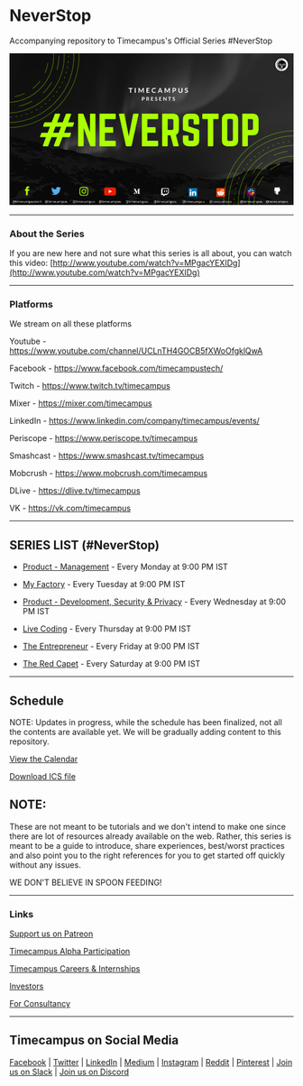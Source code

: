 # NeverStop

Accompanying repository to Timecampus's Official Series #NeverStop

[![IMAGE ALT TEXT](assets/neverstop-1.png)](https://www.youtube.com/watch?v=XaMTwOtCaZE "#NeverStop from Timecampus")

---

### About the Series

If you are new here and not sure what this series is all about, you can watch this video: [http://www.youtube.com/watch?v=MPgacYEXIDg](http://www.youtube.com/watch?v=MPgacYEXIDg)

---

### Platforms

We stream on all these platforms

Youtube - https://www.youtube.com/channel/UCLnTH4GOCB5fXWoOfgklQwA

Facebook - https://www.facebook.com/timecampustech/

Twitch - https://www.twitch.tv/timecampus

Mixer - https://mixer.com/timecampus

LinkedIn - https://www.linkedin.com/company/timecampus/events/

Periscope - https://www.periscope.tv/timecampus

Smashcast - https://www.smashcast.tv/timecampus

Mobcrush - https://www.mobcrush.com/timecampus

DLive - https://dlive.tv/timecampus

VK - https://vk.com/timecampus

---

## SERIES LIST (#NeverStop)

- [Product - Management](product-management/overview.md) - Every Monday at 9:00 PM IST

- [My Factory](my-factory/overview.md) - Every Tuesday at 9:00 PM IST

- [Product - Development, Security & Privacy](product-development/overview.md) - Every Wednesday at 9:00 PM IST

- [Live Coding](live-coding/overview.md) - Every Thursday at 9:00 PM IST

- [The Entrepreneur](the-entrepreneur/overview.md) - Every Friday at 9:00 PM IST

- [The Red Capet](the-red-carpet/overview.md) - Every Saturday at 9:00 PM IST

---

## Schedule

NOTE: Updates in progress, while the schedule has been finalized, not all the contents are available yet. We will be gradually adding content to this repository.

[View the Calendar](https://calendar.google.com/calendar/embed?src=timecampus.com_3hq4ptks0le2rnd0j01o6014ag%40group.calendar.google.com&ctz=Asia%2FKolkata)

[Download ICS file](https://calendar.google.com/calendar/ical/timecampus.com_3hq4ptks0le2rnd0j01o6014ag%40group.calendar.google.com/public/basic.ics)


## NOTE:

These are not meant to be tutorials and we don't intend to make one since there are lot of resources already available on the web. Rather, this series is meant to be a guide to introduce, share experiences, best/worst practices and also point you to the right references for you to get started off quickly without any issues.

WE DON'T BELIEVE IN SPOON FEEDING!

---

### Links

[Support us on Patreon](https://www.patreon.com/timecampus)

[Timecampus Alpha Participation](https://docs.google.com/forms/d/1-fHizPhuXqDKqFZ2ns7Ttl00mT13DtjsRbHE5KtpxXs/viewform)

[Timecampus Careers & Internships](https://docs.google.com/forms/d/1jHW-I5yjHl49itwoyM5xxYUao0X1fbnnoxJd78fS5u8/viewform)

[Investors](https://docs.google.com/forms/d/13jkHPdvqoMDNsyzpC8-Dbv0lai8bXOvOLIovey7hfUM/viewform)

[For Consultancy](https://docs.google.com/forms/d/e/1FAIpQLSeCb-Pu7Hcnh7oRvleRka2VW8EVZ6d8cNEccV7jKVmzhE6ilg/viewform)

---

## Timecampus on Social Media

[Facebook](https://facebook.com/timecampustech/) | [Twitter](https://twitter.com/timecampus) | [LinkedIn](https://www.linkedin.com/in/tvvignesh) | [Medium](https://medium.com/timecampus) | [Instagram](https://www.instagram.com/timecampus/) | [Reddit](https://www.reddit.com/r/timecampus) | [Pinterest](https://pinterest.com/timecampus) | [Join us on Slack](https://join.slack.com/t/timecampus/shared_invite/zt-agqkaodc-IZtldnJbIXuxi86b7NgNFQ) | [Join us on Discord](https://discord.gg/A7DU8BX)